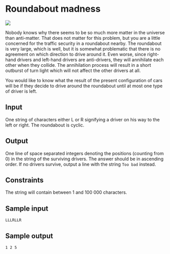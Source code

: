 # Roundabout madness
![](<path to image here>)

Nobody knows why there seems to be so much more matter in the universe than
anti-matter.  That does not matter for this problem, but you are a little
concerned for the traffic security in a roundabout nearby.  The roundabout is
very large, which is well, but it is somewhat problematic that there is no
agreement on which direction to drive around it.  Even worse, since right-hand
drivers and left-hand drivers are anti-drivers, they will annihilate each other
when they collide.  The annihilation process will result in a short outburst of
turn light which will not affect the other drivers at all.

You would like to know what the result of the present configuration of cars
will be if they decide to drive around the roundabout until at most one type of
driver is left.

## Input
One string of characters either L or R signifying a driver on his way to the
left or right. The roundabout is cyclic.

## Output
One line of space separated integers denoting the positions (counting from 0)
in the string of the surviving drivers.  The answer should be in ascending
order. If no drivers survive, output a line with the string `Too bad` instead.

## Constraints
The string will contain between 1 and 100 000 characters.

## Sample input
```
LLLRLLR
```

## Sample output
```
1 2 5
```
